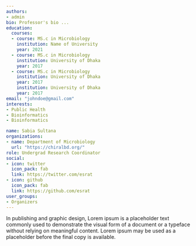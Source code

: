 ```yaml
---
authors:
- admin
bio: Professor's bio ... 
education:
  courses:
  - course: MS.c in Microbiology
    institution: Name of University 
    year: 2021
  - course: MS.c in Microbiology
    institution: University of Dhaka
    year: 2017
  - course: MS.c in Microbiology
    institution: University of Dhaka
    year: 2017
    institution: University of Dhaka
    year: 2017
email: "johndoe@gmail.com"
interests:
- Public Health
- Bioinformatics
- Bioinformatics

name: Sabia Sultana
organizations:
- name: Department of Microbiology
  url: "https://chiralbd.org/"
role: Undergrad Research Coordinator
social:
- icon: twitter
  icon_pack: fab
  link: https://twitter.com/esrat
- icon: github
  icon_pack: fab
  link: https://github.com/esrat
user_groups:
- Organizers
---
```


In publishing and graphic design, Lorem ipsum is a placeholder text commonly used to demonstrate the visual form of a document or a typeface without relying on meaningful content. Lorem ipsum may be used as a placeholder before the final copy is available.
